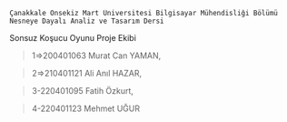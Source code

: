    Çanakkale Onsekiz Mart Üniversitesi Bilgisayar Mühendisliği Bölümü
    Nesneye Dayalı Analiz ve Tasarım Dersi 
Sonsuz Koşucu Oyunu 
Proje Ekibi
>1=>200401063 Murat Can YAMAN,

>2=>210401121 Ali Anıl HAZAR,

>3-220401095 Fatih Özkurt,

>4-220401123 Mehmet UĞUR
